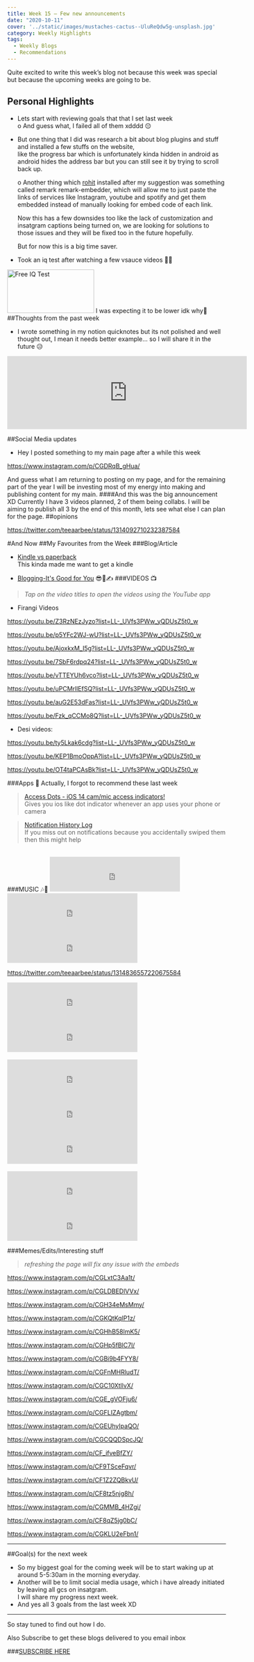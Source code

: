 ```yaml
---
title: Week 15 – Few new announcements 
date: "2020-10-11"
cover: '../static/images/mustaches-cactus--UluReQdw5g-unsplash.jpg'
category: Weekly Highlights
tags:
  - Weekly Blogs 
  - Recommendations 
---
```


Quite excited to write this week’s blog not because this week was special but because the upcoming weeks are going to be.
## Personal Highlights
-	Lets start with reviewing goals that that I set last week <br>
o	And guess what, I failed all of them xdddd 😔
-	But one thing that I did was research a bit about blog plugins and stuff and installed a few stuffs on the website,<br> like the progress bar which is unfortunately kinda hidden in android as android hides the address bar but you can still see it by trying to scroll back up. <br>
    
    o	 Another thing which [rohit](https://grohit.com/) installed after my suggestion was something called remark remark-embedder, which will allow me to just paste the links of services like Instagram, youtube and spotify and get them embedded instead of manually looking for embed code of each link. 

    Now this has a few downsides too like the lack of customization and insatgram captions being turned on, we are looking for solutions to those issues and they will be fixed too in the future hopefully.<br>
		
    But for now this is a big time saver.

-	Took an iq test after watching a few vsauce videos 🤹‍♀‍

<a href="http://www.free-iqtest.net" title="Free IQ Test"><img src="http://www.free-iqtest.net/images/badges2/l109.gif" width="200" height="100" alt="Free IQ Test" border="0"></a>
I was expecting it to be lower idk why🤪
##Thoughts from the past week
-	I wrote something in my notion quicknotes but its not polished and well thought out, I mean it needs better example… so I will share it in the future 😥
<iframe src="https://www.facebook.com/plugins/post.php?href=https%3A%2F%2Fwww.facebook.com%2Fhanzuc22%2Fposts%2F700677544132427&show_text=true&width=552&height=168&appId" width="552" height="168" style="border:none;overflow:hidden" scrolling="no" frameborder="0" allowTransparency="true" allow="encrypted-media"></iframe>

##Social Media updates
-	Hey I posted something to my main page after a while this week

https://www.instagram.com/p/CGDRqB_gHua/

And guess what I am returning to posting on my page, and for the remaining part of the year I will be investing most of my energy into making and publishing content for my main. 
####And this was the big announcement XD
Currently I have 3 videos planned, 2 of them being collabs.
I will be aiming to publish all 3 by the end of this month, lets see what else I can plan for the page.
##opinions 

https://twitter.com/teeaarbee/status/1314092710232387584

#And Now 
##My Favourites from the Week 
###Blog/Article
-	[Kindle vs paperback](https://www.oprahmag.com/entertainment/books/a23390866/kindle-vs-book/)
<br>This kinda made me want to get a kindle

-	[Blogging-It's Good for You](https://www.scientificamerican.com/article/the-healthy-type/)
😎💅✍
###VIDEOS 📺 
>*Tap on the video titles to open the videos using the YouTube app* 
- Firangi Videos

https://youtu.be/Z3RzNEzJyzo?list=LL-_UVfs3PWw_yQDUsZ5t0_w

https://youtu.be/p5YFc2WJ-wU?list=LL-_UVfs3PWw_yQDUsZ5t0_w

https://youtu.be/AjoxkxM_I5g?list=LL-_UVfs3PWw_yQDUsZ5t0_w

https://youtu.be/7SbF6rdpq24?list=LL-_UVfs3PWw_yQDUsZ5t0_w

https://youtu.be/vTTEYUh6vco?list=LL-_UVfs3PWw_yQDUsZ5t0_w

https://youtu.be/uPCMrllEfSQ?list=LL-_UVfs3PWw_yQDUsZ5t0_w

https://youtu.be/auG2E53dFas?list=LL-_UVfs3PWw_yQDUsZ5t0_w

https://youtu.be/Fzk_qCCMo8Q?list=LL-_UVfs3PWw_yQDUsZ5t0_w

- Desi videos: 

https://youtu.be/ty5Lkak6cdg?list=LL-_UVfs3PWw_yQDUsZ5t0_w

https://youtu.be/KEP1BmoOppA?list=LL-_UVfs3PWw_yQDUsZ5t0_w

https://youtu.be/OT4taPCAsBk?list=LL-_UVfs3PWw_yQDUsZ5t0_w

###Apps 📱 
Actually, I forgot to recommend these last week 
>[Access Dots - iOS 14 cam/mic access indicators!]( https://play.google.com/store/apps/details?id=you.in.spark.access.dots)
<br>Gives you ios like dot indicator whenever an app uses your phone or camera


>[Notification History Log](https://play.google.com/store/apps/details?id=com.ikvaesolutions.notificationhistorylog)
<br>If you miss out on notifications because you accidentally swiped them then this might help
<br>
###MUSIC 🎶🎵

<iframe src="https://open.spotify.com/embed/track/0rOLFkjY5DSIViVBNnzOuK" width="300" height="80" frameborder="0" allowtransparency="true" allow="encrypted-media"></iframe>

<iframe src="https://open.spotify.com/embed/track/3AkdSFo7quCZ781KCqNK0T" width="300" height="80" frameborder="0" allowtransparency="true" allow="encrypted-media"></iframe>

<iframe src="https://open.spotify.com/embed/track/7xcUWyLh6fIMsYjoVI7NnZ" width="300" height="80" frameborder="0" allowtransparency="true" allow="encrypted-media"></iframe>

https://twitter.com/teeaarbee/status/1314836557220675584

<iframe src="https://open.spotify.com/embed/track/6Ed1q0X8oSKSm4IIhiQbYg" width="300" height="80" frameborder="0" allowtransparency="true" allow="encrypted-media"></iframe>

<iframe src="https://open.spotify.com/embed/track/5jSBnH9NyaNP5zdSB3pwgu" width="300" height="80" frameborder="0" allowtransparency="true" allow="encrypted-media"></iframe>
<br><br>

<iframe src="https://open.spotify.com/embed/track/2NZ2hBqes4aKSmt5Gsxnub" width="300" height="80" frameborder="0" allowtransparency="true" allow="encrypted-media"></iframe>

<iframe src="https://open.spotify.com/embed/track/773YNtbrxwrlIQ3gcDFkN4" width="300" height="80" frameborder="0" allowtransparency="true" allow="encrypted-media"></iframe>

<iframe src="https://open.spotify.com/embed/track/51uEHUBV7YCrdNZoWRVJPc" width="300" height="80" frameborder="0" allowtransparency="true" allow="encrypted-media"></iframe>
<br><br>

<iframe src="https://open.spotify.com/embed/track/6ap9lSRJ0iLriGLqoJ44cq" width="300" height="80" frameborder="0" allowtransparency="true" allow="encrypted-media"></iframe>

<iframe src="https://open.spotify.com/embed/track/27uqXX6GcgnvzE2QzNaj4z" width="300" height="80" frameborder="0" allowtransparency="true" allow="encrypted-media"></iframe>

###Memes/Edits/Interesting stuff 
>*refreshing the page will fix any issue with the embeds* 

https://www.instagram.com/p/CGLxtC3Aa1t/

https://www.instagram.com/p/CGLDBEDlVVx/

https://www.instagram.com/p/CGH34eMsMmy/

https://www.instagram.com/p/CGKQtKqlP1z/

https://www.instagram.com/p/CGHhB58lmK5/

https://www.instagram.com/p/CGHp5fBlC7l/

https://www.instagram.com/p/CGBi9b4FYY8/

https://www.instagram.com/p/CGFnMHRludT/

https://www.instagram.com/p/CGC10XtllvX/

https://www.instagram.com/p/CGE_gVOFju6/

https://www.instagram.com/p/CGFLIZAgtbm/

https://www.instagram.com/p/CGEUhyIpaQO/

https://www.instagram.com/p/CGCQQDSpcJQ/

https://www.instagram.com/p/CF_ifveBfZY/

https://www.instagram.com/p/CF9TSceFqvr/

https://www.instagram.com/p/CF1Z2ZQBkvU/

https://www.instagram.com/p/CF8tz5njg8h/

https://www.instagram.com/p/CGMMB_4HZgi/

https://www.instagram.com/p/CF8qZ5jg0bC/

https://www.instagram.com/p/CGKLU2eFbn1/

----
##Goal(s) for the next week
-	So my biggest goal for the coming week will be to start waking up at around 5-5:30am in the morning everyday. <br>
-	Another will be to limit social media usage, which i have already initiated by leaving all gcs on insatgram.<br> 
  I will share my progress next week.
-	And yes all 3 goals from the last week XD

----
So stay tuned to find out how I do. 

Also Subscribe to get these blogs delivered to you email inbox

###[SUBSCRIBE HERE](https://teeaarbee.com/#blog)

